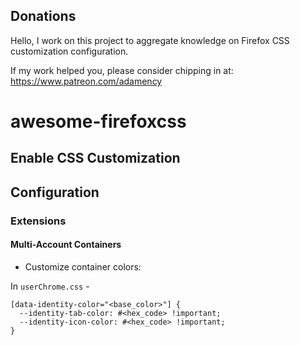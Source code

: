 ## Donations

Hello, I work on this project to aggregate knowledge on Firefox CSS customization configuration.

If my work helped you, please consider chipping in at: https://www.patreon.com/adamency

# awesome-firefoxcss

## Enable CSS Customization



## Configuration

### Extensions

#### Multi-Account Containers

- Customize container colors:

In `userChrome.css` -
```
[data-identity-color="<base_color>"] {
  --identity-tab-color: #<hex_code> !important;
  --identity-icon-color: #<hex_code> !important;
}
```
